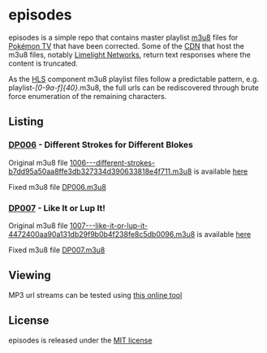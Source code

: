 # episodes

episodes is a simple repo that contains master playlist [m3u8][1] files for
[Pokémon TV][2] that have been corrected. Some of the [CDN][3] that host the
m3u8 files, notably [Limelight Networks][4], return text responses where the
content is truncated.

As the [HLS][5] component m3u8 playlist files follow a predictable pattern,
e.g. playlist-_[0-9a-f]{40}_.m3u8, the full urls can be rediscovered through
brute force enumeration of the remaining characters.

## Listing

### [DP006][6] - Different Strokes for Different Blokes

Original m3u8 file [1006---different-strokes-b7dd95a50aa8ffe3db327334d390633818e4f711.m3u8][7]
is available [here][8]

Fixed m3u8 file [DP006.m3u8][9]

### [DP007][10] - Like It or Lup It!

Original m3u8 file [1007---like-it-or-lup-it-4472400aa90a131db29f9b0b4f238fe8c5db0096.m3u8][11]
is available [here][12]

Fixed m3u8 file [DP007.m3u8][13]

## Viewing

MP3 url streams can be tested using [this online tool][14]

## License

episodes is released under the [MIT license][15]

  [1]: https://en.wikipedia.org/wiki/M3U
  [2]: https://www.pokemon.com/uk/pokemon-episodes/
  [3]: https://en.wikipedia.org/wiki/Content_delivery_network
  [4]: https://www.limelight.com/
  [5]: https://en.wikipedia.org/wiki/HTTP_Live_Streaming
  [6]: https://bulbapedia.bulbagarden.net/wiki/DP006
  [7]: https://raw.githubusercontent.com/pkmntv/episodes/master/1006---different-strokes-b7dd95a50aa8ffe3db327334d390633818e4f711.m3u8
  [8]: https://s2.content.video.llnw.net/smedia/4953336d7f544f678a12270b176ea386/sX/V6EbWaIzIxKCl8tpDWgcRred5T61FLqJmJZS7_7n0/1006---different-strokes-b7dd95a50aa8ffe3db327334d390633818e4f711.m3u8
  [9]: https://raw.githubusercontent.com/pkmntv/episodes/master/DP006.m3u8
  [10]: https://bulbapedia.bulbagarden.net/wiki/DP007
  [11]: https://raw.githubusercontent.com/pkmntv/episodes/master/1007---like-it-or-lup-it-4472400aa90a131db29f9b0b4f238fe8c5db0096.m3u8
  [12]: https://s2.content.video.llnw.net/smedia/4953336d7f544f678a12270b176ea386/uE/P-JUoMCtUH6Lqtd5wTsbojS8j3pyRgdvrWXTxj5s8/1007---like-it-or-lup-it-4472400aa90a131db29f9b0b4f238fe8c5db0096.m3u8
  [13]: https://raw.githubusercontent.com/pkmntv/episodes/master/DP007.m3u8
  [14]: http://player.streamingtvguides.com/
  [15]: https://opensource.org/licenses/MIT
